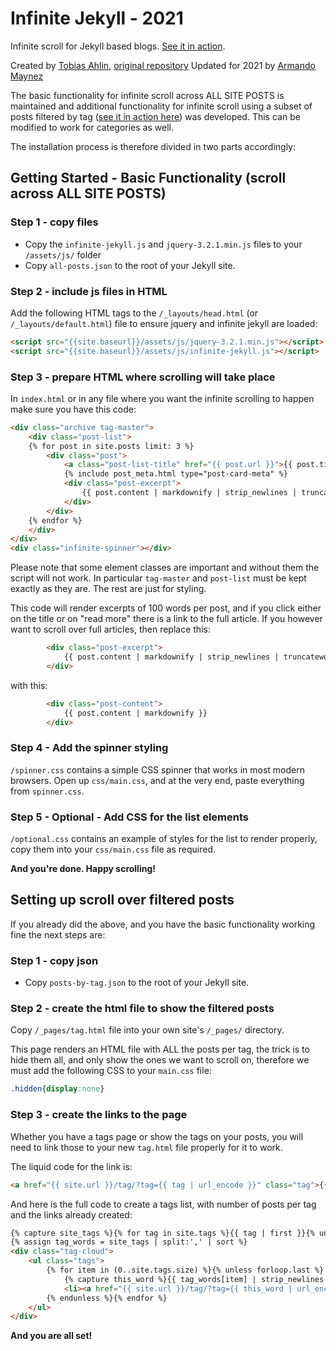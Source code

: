 Infinite Jekyll - 2021
===============

Infinite scroll for Jekyll based blogs. [See it in action](https://the-mvm.github.io/archive/).

Created by [Tobias Ahlin](https://github.com/tobiasahlin), [original repository](https://github.com/tobiasahlin/infinite-jekyll)
Updated for 2021 by [Armando Maynez](https://github.com/amaynez)

The basic functionality for infinite scroll across ALL SITE POSTS is maintained and additional functionality for infinite scroll using a subset of posts filtered by tag ([see it in action here](https://the-mvm.github.io/tag/?tag=Coding)) was developed. This can be modified to work for categories as well.

The installation process is therefore divided in two parts accordingly:

## Getting Started - Basic Functionality (scroll across ALL SITE POSTS)

### Step 1 - copy files
- Copy the `infinite-jekyll.js` and `jquery-3.2.1.min.js` files to your `/assets/js/` folder
- Copy `all-posts.json` to the root of your Jekyll site.

### Step 2 - include js files in HTML
Add the following HTML tags to the `/_layouts/head.html` (or `/_layouts/default.html`) file to ensure jquery and infinite jekyll are loaded:
```html
<script src="{{site.baseurl}}/assets/js/jquery-3.2.1.min.js"></script>
<script src="{{site.baseurl}}/assets/js/infinite-jekyll.js"></script>
```

### Step 3 - prepare HTML where scrolling will take place

In `index.html` or in any file where you want the infinite scrolling to happen make sure you have this code:

```html
<div class="archive tag-master">
	<div class="post-list">
	{% for post in site.posts limit: 3 %}
		<div class="post">
			<a class="post-list-title" href="{{ post.url }}">{{ post.title }}</a>
			{% include post_meta.html type="post-card-meta" %}
			<div class="post-excerpt">
				{{ post.content | markdownify | strip_newlines | truncatewords: 100 }}<a class="read-more" href="{{ post.url }}"> read more</a>
			</div>
		</div>
	{% endfor %}
	</div>
</div>
<div class="infinite-spinner"></div>
```
Please note that some element classes are important and without them the script will not work. In particular `tag-master` and  `post-list` must be kept exactly as they are. The rest are just for styling.

This code will render excerpts of 100 words per post, and if you click either on the title or on "read more" there is a link to the full article. If you however want to scroll over full articles, then replace this:
```html
        <div class="post-excerpt">
            {{ post.content | markdownify | strip_newlines | truncatewords: 100 }}<a class="read-more" href="{{ post.url }}"> read more</a>
        </div>
```
with this:
```html
        <div class="post-content">
            {{ post.content | markdownify }}
        </div>
```

### Step 4 - Add the spinner styling

`/spinner.css` contains a simple CSS spinner that works in most modern browsers. Open up `css/main.css`, and at the very end, paste everything from `spinner.css`. 

### Step 5 - Optional - Add CSS for the list elements
`/optional.css` contains an example of styles for the list to render properly, copy them into your `css/main.css` file as required.

**And you're done. Happy scrolling!**

## Setting up scroll over filtered posts

If you already did the above, and you have the basic functionality working fine the next steps are:

### Step 1 - copy json
- Copy `posts-by-tag.json` to the root of your Jekyll site.

### Step 2 - create the html file to show the filtered posts
Copy `/_pages/tag.html` file into your own site's `/_pages/` directory.

This page renders an HTML file with ALL the posts per tag, the trick is to hide them all, and only show the ones we want to scroll on, therefore we must add the following CSS to your `main.css` file:
```css
.hidden{display:none}
```

### Step 3 - create the links to the page
Whether you have a tags page or show the tags on your posts, you will need to link those to your new `tag.html` file properly for it to work.

The liquid code for the link is:
```html
<a href="{{ site.url }}/tag/?tag={{ tag | url_encode }}" class="tag">{{ tag }}</a>
```
And here is the full code to create a tags list, with number of posts per tag and the links already created:
```html
{% capture site_tags %}{% for tag in site.tags %}{{ tag | first }}{% unless forloop.last %},{% endunless %}{% endfor %}{% endcapture %}
{% assign tag_words = site_tags | split:',' | sort %}
<div class="tag-cloud">
    <ul class="tags">
        {% for item in (0..site.tags.size) %}{% unless forloop.last %}
            {% capture this_word %}{{ tag_words[item] | strip_newlines }}{% endcapture %}
            <li><a href="{{ site.url }}/tag/?tag={{ this_word | url_encode }}" class="tag">{{ this_word }} <span>({{ site.tags[this_word].size }})</span></a></li>
        {% endunless %}{% endfor %}
    </ul>
</div>
```
**And you are all set!**